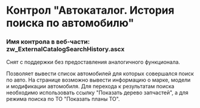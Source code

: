 ﻿---
description: 2.4.9.2
---
# Контрол "Автокаталог. История поиска по автомобилю"
### Имя контрола в веб-части: zw_ExternalCatalogSearchHistory.ascx
Снят с поддержки без предоставления аналогичного функционала.

Позволяет вывести список автомобилей для которых совершался поиск по авто.
На странице возможно вывести информацию о марке, модели и модификации автомобиля.
Для перехода к результатам поиска необходимо использовать ссылку "Показать дерево запчастей", а для режима поиска по ТО "Показать планы ТО".
